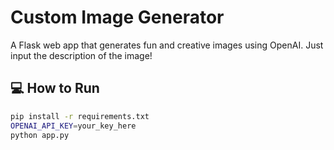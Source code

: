 # Custom Image Generator
A Flask web app that generates fun and creative images using OpenAI. Just input the description of the image!
## 💻 How to Run
```bash
pip install -r requirements.txt
OPENAI_API_KEY=your_key_here
python app.py
